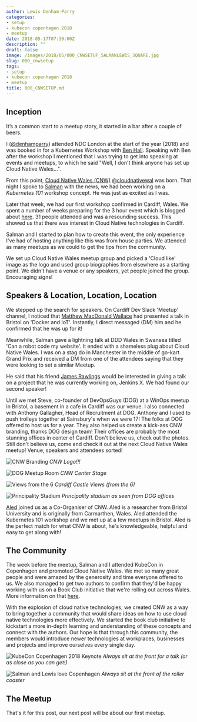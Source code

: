 ```yaml
---
author: Lewis Denham-Parry
categories:
- setup
- kubecon copenhagen 2018
- meetup
date: 2018-05-17T07:30:00Z
description: ""
draft: false
image: /images/2018/05/000_CNWSETUP_SALMANLEWIS_SQUARE.jpg
slug: 000_cnwsetup
tags:
- setup
- kubecon copenhagen 2018
- meetup
title: 000_CNWSETUP.md
---
```


## Inception

It’s a common start to a meetup story, it started in a bar after a couple of beers.

I ([@denhamparry](https://twitter.com/denhamparry)) attended NDC London at the start of the year (2018) and was booked in for a Kubernetes Workshop with [Ben Hall](https://twitter.com/ben_hall).  Speaking with Ben after the workshop I mentioned that I was trying to get into speaking at events and meetups, to which he said "Well, I don't think anyone has set up Cloud Native Wales...".

From this point, [Cloud Native Wales (CNW)](https://cloudnativewales) [@cloudnativewal](https://twitter.com/cloudnativewal) was born.  That night I spoke to [Salman](https://twitter.com/soulmaniqbal) with the news, we had been working on a *Kubernetes 101* workshop concept.  He was just as excited as I was.

Later that week, we had our first workshop confirmed in Cardiff, Wales.  We spent a number of weeks preparing for the 3 hour event which is blogged about [here](https://katacoda.com/blog/).  31 people attended and was a resounding success. This showed us that there was interest in Cloud Native technologies in Cardiff.

Salman and I started to plan how to create this event, the only experience I've had of hosting anything like this was from house parties. We attended as many meetups as we could to get the tips from the community.

We set up Cloud Native Wales meetup group and picked a 'Cloud like' image as the logo and used group biographies from elsewhere as a starting point. We didn't have a venue or any speakers, yet people joined the group. Encouraging signs!

## Speakers & Location, Location, Location

We stepped up the search for speakers. On Cardiff Dev Slack 'Meetup' channel, I noticed that [Matthew MacDonald Wallace](https://twitter.com/MBConsultingUK) had presented a talk in Bristol on 'Docker and IoT'.  Instantly, I direct messaged (DM) him and he confirmed that he was up for it!

Meanwhile, Salman gave a lightning talk at DDD Wales in Swansea titled 'Can a robot code my website'. It ended with a shameless plug about Cloud Native Wales. I was on a stag do in Manchester in the middle of go-kart Grand Prix and received a DM from one of the attendees saying that they were looking to set a similar Meetup.

He said that his friend [James Rawlings](https://twitter.com/jdrawlings) would be interested in giving a talk on a project that he was currently working on, Jenkins X.  We had found our second speaker!

Until we met Steve, co-founder of DevOpsGuys (DOG) at a WinOps meetup in Bristol, a basement in a cafe in Cardiff was our venue. I also connected with Anthony Gallagher, Head of Recruitment at DOG. Anthony and I used to push trolleys together at Sainsbury's when we were 17! The folks at DOG offered to host us for a year. They also helped us create a kick-ass CNW branding, thanks DOG design team! Their offices are probably the most stunning offices in center of Cardiff. Don't believe us, check out the photos. Still don't believe us, come and check it out at the next Cloud Native Wales meetup! Venue, speakers and attendees sorted!

![CNW Branding](/images/2018/05/000_CNWSetup_Logo.png)
*CNW Logo!!!*

![DOG Meetup Room](/images/2018/05/000_CNWSetup_Room.jpeg)
*CNW Center Stage*

![Views from the 6](/images/2018/05/000_CNWSetup_ViewsFromThe6.jpeg)
*Cardiff Castle Views (from the 6)*

![Principality Stadium](/images/2018/05/000_CNWSetup_ViewsPrincipality.jpeg)
*Principality stadium as seen from DOG offices*

[Aled](https://twitter.com/a_ll_james) joined us as a Co-Organiser of CNW. Aled is a researcher from Bristol University and is originally from Carmarthen, Wales.  Aled attended the Kubernetes 101 workshop and we met up at a few meetups in Bristol.  Aled is the perfect match for what CNW is about, he's knowledgeable, helpful and easy to get along with!

## The Community

The week before the meetup, Salman and I attended KubeCon in Copenhagen and promoted Cloud Native Wales. We met so many great people and were amazed by the generosity and time everyone offered to us.  We also managed to get two authors to confirm that they'd be happy working with us on a Book Club initiative that we're rolling out across Wales.  More information on that [here](https://blog.cloudnativewales.io/bookclub).

With the explosion of cloud native technologies, we created CNW as a way to bring together a community that would share ideas on how to use cloud native technologies more effectively. We started the book club initiative to kickstart a more in-depth learning and understanding of these concepts and connect with the authors. Our hope is that through this community, the members would introduce newer technologies at workplaces, businesses and projects and improve ourselves every single day.

![KubeCon Copenhagen 2018 Keynote](/images/2018/05/000_CNWSETUP_KeyConKeyNote.jpg)
*Always sit at the front for a talk (or as close as you can get!)*

![Salman and Lewis love Copenhagen](/images/2018/05/000_CNWSETUP_SALMANLEWIS-1.JPG)
*Always sit at the front of the roller coaster*

## The Meetup

That's it for this post, our next post will be about our first meetup.